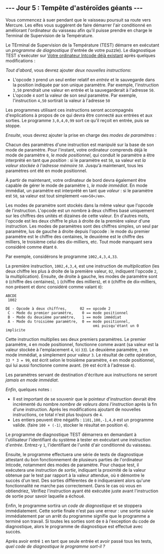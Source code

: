 ## --- Jour 5 : Tempête d'astéroïdes géants ---

Vous commencez à suer pendant que le vaisseau poursuit sa route vers Mercure. Les elfes vous suggèrent de faire démarrer l'air conditionné en améliorant l'ordinateur du vaisseau afin qu'il puisse prendre en charge le Terminal de Supervision de la Température.

Le TErminal de Supervision de la Température (TEST) démarre en exécutant un *programme de diagnostique* (l'entrée de votre puzzle). Le diagnostique TEST s'exécuter sur [Votre ordinateur Intcode déjà existant](https://openhivefr.github.io/aoc2019fr/day/2) après quelques modifications :

*Tout d'abord*, vous devrez ajouter *deux nouvelles instructions*:

- L'opcode `3` prend un seul entier relatif en *entrée* et le sauvegarde dans la position indiquée par son unique paramètre. Par exemple, l'instruction ``3,50`` prendrait une valeur en entrée et la sauvegarderait à l'adresse `50`.
- L'opcode `4` *sort* la valeur de son seul paramètre. Par exemple, l'instruction ``4,50`` sortirait la valeur à l'adresse `50`

Les programmes utilisant ces instructions seront accompagnés d'explications à propos de ce qui devra être connecté aux entrées et aux sorties. Le programme ``3,0,4,0,99`` sort ce qu'il reçoit en entrée, puis se stoppe.

*Ensuite*, vous devrez ajouter la prise en charge des *modes de paramètres* :

Chacun des paramètres d'une instruction est manipulé sur la base de son mode de paramètre. Pour l'instant, votre ordinateur comprends déjà le mode de paramètre `0`, *le mode positionnel*, qui conduit le paramètre a être interprété en tant que *position* : si le paramètre est `50`, sa valeur est *la valeur stockée à l'adresse mémoire `50`*. Jusqu'à maintenant, tous les paramètres ont été en mode positionnel.

À partir de maintenant, votre ordinateur de bord devra également être capable de gérer le mode de paramètre `1`, *le mode immédiat*. En mode immédiat, un paramètre est interprété en tant que *valeur* : si le paramètre est `50`, sa valeur est tout simplement `<em>50</em>`.

Les modes de paramètre sont stockés dans la même valeur que l'opcode de l'instruction. L'opcode est un nombre à deux chiffres basé uniquement sur les chiffres des unités et dizaines de cette valeur. En d'autres mots, l'opcode est les deux chiffre le plus à droite de la première valeur d'une instruction. Les modes de paramètres sont des chiffres simples, un seul par paramètre, lus de gauche à droite depuis l'opcode : le mode du premier paramètre est le chiffre des centaines, le deuxième est le chiffre des milliers, le troisième celui des dix-milliers, etc. Tout mode manquant sera considéré comme étant `0`.

Par exemple, considérons le programme ``1002,4,3,4,33``.

La première instruction, ``1002,4,3,4``, est une instruction de *multiplication* (les deux chiffre les plus à droite de la première valeur, `02`, indiquent l'opcode `2`, la multiplication). Ensuite, de droite à gauche, les modes de paramètre sont `0` (chiffre des centaines), `1` (chiffre des milliers), et `0` (chiffre de dix-milliers, non présent et donc considéré comme valant `0`):

```
ABCDE
 1002

DE - Opcode à deux chiffres,      02 == opcode 2
 C - Mode du premier paramètre,    0 == mode positionnel
 B - Mode du deuxième paramètre,   1 == mode immédiat
 A - Mode du troisième paramètre,  0 == mode positionnel,
                                        omi puisqu'étant un 0 implicite
```

Cette instruction multiplies ses deux premiers paramètres. Le premier paramètre, `4` en mode positionnel, fonctionne comme avant (sa valeur est la valeur stockée à l'emplacement `4`, ici `33`). Le deuxième paramètre, `3` en mode immédiat, a simplement pour valeur `3`. Le résultat de cette opération, ``33 * 3 = 99``, est écrit selon le troisième paramètre, `4` en mode positionnel, qui lui aussi fonctionne comme avant. (`99` est écrit à l'adresse `4`).

Les paramètres servant de destination d'écriture aux instructions ne seront *jamais en mode immédiat*.

*Enfin*, quelques notes :

- Il est important de se souvenir que le pointeur d'instruction devrait être incrémenté du nombre *nombre de valeurs dans l'instruction* après la fin d'une instruction. Après les modifications ajoutant de nouvelles instructions, ce total n'est plus toujours de `4`.
- Les entiers peuvent être négatifs : ``1101,100,-1,4,0`` est un programme valide. (faire ``100 + (-1)``, stocker le résultat en position `4`).

Le programme de diagnostique TEST démarrera en demandant à l'utilisateur l'identifiant du système à tester en exécutant une instruction d'*entrée*. Entrez-y `1`, l'identifiant de l'unité d'air conditionné du vaisseau.

Ensuite, le programme effectuera une série de tests de diagnostique attestant du bon fonctionnement de plusieurs parties de l'ordinateur Intcode, notamment des modes de paramètre. Pour chaque test, il exécutera une instruction de *sortie*, indiquant la proximité de la valeur obtenue par le test par rapport à la valeur attendue, où `0` démontre le succès d'un test. Des sorties différentes de `0` indiqueraient alors qu'une fonctionnalité ne marche pas correctement. Dans le cas où vous en obtiendriez, Vérifiez l'instruction ayant été exécutée juste avant l'instruction de sortie pour savoir laquelle a échoué.

Enfin, le programme sortira un *code de diagnostique* et se stoppera immédiatement. Cette sortie finale n'est pas une erreur : une sortie suivie immédiatement par un arrêt du programme signifie que le programme a terminé son travail. Si toutes les sorties sont de `0` à l'exception du code de diagnostique, alors le programme de diagnostique est effectué avec succès.

Après avoir entré `1` en tant que seule entrée et avoir passé tous les tests, *quel code de diagnostique le programme sort-il ?*